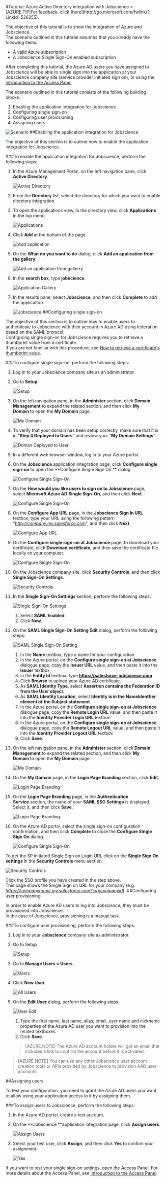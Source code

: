 <properties pageTitle="Tutorial: Azure Active Directory integration with Jobscience | Microsoft Azure" description="Learn how to use Jobscience with Azure Active Directory to enable single sign-on, automated provisioning, and more!." services="active-directory" authors="MarkusVi"  documentationCenter="na" manager="stevenpo"/>
<tags ms.service="active-directory" ms.devlang="na" ms.topic="article" ms.tgt_pltfrm="na" ms.workload="identity" ms.date="08/01/2015" ms.author="markvi" />
#Tutorial: Azure Active Directory integration with Jobscience
>[AZURE.TIP]For feedback, click [here](http://go.microsoft.com/fwlink/?LinkId=526255).
  
The objective of this tutorial is to show the integration of Azure and Jobscience.  
The scenario outlined in this tutorial assumes that you already have the following items:

-   A valid Azure subscription
-   A Jobscience Single Sign-On enabled subscription
  
After completing this tutorial, the Azure AD users you have assigned to Jobscience will be able to single sign into the application at your Jobscience company site (service provider initiated sign on), or using the [Introduction to the Access Panel](https://msdn.microsoft.com/library/dn308586)
  
The scenario outlined in this tutorial consists of the following building blocks:

1.  Enabling the application integration for Jobscience
2.  Configuring single sign-on
3.  Configuring user provisioning
4.  Assigning users

![Scenario](./media/active-directory-saas-jobscience-tutorial/IC784341.png "Scenario")
##Enabling the application integration for Jobscience
  
The objective of this section is to outline how to enable the application integration for Jobscience.

###To enable the application integration for Jobscience, perform the following steps:

1.  In the Azure Management Portal, on the left navigation pane, click **Active Directory**.

    ![Active Directory](./media/active-directory-saas-jobscience-tutorial/IC700993.png "Active Directory")

2.  From the **Directory** list, select the directory for which you want to enable directory integration.

3.  To open the applications view, in the directory view, click **Applications** in the top menu.

    ![Applications](./media/active-directory-saas-jobscience-tutorial/IC700994.png "Applications")

4.  Click **Add** at the bottom of the page.

    ![Add application](./media/active-directory-saas-jobscience-tutorial/IC749321.png "Add application")

5.  On the **What do you want to do** dialog, click **Add an application from the gallery**.

    ![Add an application from gallerry](./media/active-directory-saas-jobscience-tutorial/IC749322.png "Add an application from gallerry")

6.  In the **search box**, type **jobscience**.

    ![Application Gallery](./media/active-directory-saas-jobscience-tutorial/IC784342.png "Application Gallery")

7.  In the results pane, select **Jobscience**, and then click **Complete** to add the application.

    ![Jobscience](./media/active-directory-saas-jobscience-tutorial/IC784357.png "Jobscience")
##Configuring single sign-on
  
The objective of this section is to outline how to enable users to authenticate to Jobscience with their account in Azure AD using federation based on the SAML protocol.  
Configuring single sign-on for Jobscience requires you to retrieve a thumbprint value from a certificate.  
If you are not familiar with this procedure, see [How to retrieve a certificate's thumbprint value](http://youtu.be/YKQF266SAxI).

###To configure single sign-on, perform the following steps:

1.  Log in to your Jobscience company site as an administrator.

2.  Go to **Setup**.

    ![Setup](./media/active-directory-saas-jobscience-tutorial/IC784358.png "Setup")

3.  On the left navigation pane, in the **Administer** section, click **Domain Management** to expand the related section, and then click **My Domain** to open the **My Domain** page. 

    ![My Domain](./media/active-directory-saas-jobscience-tutorial/IC767825.png "My Domain")

4.  To verify that your domain has been setup correctly, make sure that it is in “**Step 4 Deployed to Users**” and review your “**My Domain Settings**”.

    ![Doman Deployed to User](./media/active-directory-saas-jobscience-tutorial/IC784377.png "Doman Deployed to User")

5.  In a different web browser window, log in to your Azure portal.

6.  On the **Jobscience** application integration page, click **Configure single sign-on** to open the **Configure Single Sign On ** dialog.

    ![Configure Single Sign-On](./media/active-directory-saas-jobscience-tutorial/IC784360.png "Configure Single Sign-On")

7.  On the **How would you like users to sign on to Jobscience** page, select **Microsoft Azure AD Single Sign-On**, and then click **Next**.

    ![Configure Single Sign-On](./media/active-directory-saas-jobscience-tutorial/IC784361.png "Configure Single Sign-On")

8.  On the **Configure App URL** page, in the **Jobscience Sign In URL** textbox, type your URL using the following pattern "*http://company.my.salesforce.com*", and then click **Next**.

    ![Configure App URL](./media/active-directory-saas-jobscience-tutorial/IC784362.png "Configure App URL")

9.  On the **Configure single sign-on at Jobscience** page, to download your certificate, click **Download certificate**, and then save the certificate file locally on your computer.

    ![Configure Single Sign-On](./media/active-directory-saas-jobscience-tutorial/IC784363.png "Configure Single Sign-On")

10. On the Jobscience company site, click **Security Controls**, and then click **Single Sign-On Settings**.

    ![Security Controls](./media/active-directory-saas-jobscience-tutorial/IC784364.png "Security Controls")

11. In the **Single Sign-On Settings** section, perform the following steps:

    ![Single Sign-On Settings](./media/active-directory-saas-jobscience-tutorial/IC781026.png "Single Sign-On Settings")

    1.  Select **SAML Enabled**.
    2.  Click **New**.

12. On the **SAML Single Sign-On Setting Edit** dialog, perform the following steps:

    ![SAML Single Sign-On Setting](./media/active-directory-saas-jobscience-tutorial/IC784365.png "SAML Single Sign-On Setting")

    1.  In the **Name** textbox, type a name for your configuration.
    2.  In the Azure portal, on the **Configure single sign-on at Jobscience** dialogue page, copy the **Issuer URL** value, and then paste it into the **Issuer** textbox
    3.  In the **Entity Id** textbox, type **https://salesforce-jobscience.com**
    4.  Click **Browse** to upload your Azure AD certificate.
    5.  As **SAML Identity Type**, select **Assertion contains the Federation ID from the User object**.
    6.  As **SAML Identity Location**, select **Identity is in the NameIdentfier element of the Subject statement**.
    7.  In the Azure portal, on the **Configure single sign-on at Jobscience** dialogue page, copy the **Remote Login URL** value, and then paste it into the **Identity Provider Login URL** textbox
    8.  In the Azure portal, on the **Configure single sign-on at Jobscience** dialogue page, copy the **Remote Logout URL** value, and then paste it into the **Identity Provider Logout URL** textbox
    9.  Click **Save**.

13. On the left navigation pane, in the **Administer** section, click **Domain Management** to expand the related section, and then click **My Domain** to open the **My Domain** page. 

    ![My Domain](./media/active-directory-saas-jobscience-tutorial/IC767825.png "My Domain")

14. On the **My Domain** page, in the **Login Page Branding** section, click **Edit**.

    ![Login Page Branding](./media/active-directory-saas-jobscience-tutorial/IC767826.png "Login Page Branding")

15. On the **Login Page Branding** page, in the **Authentication Service** section, the name of your **SAML SSO Settings** is displayed. Select it, and then click **Save**.

    ![Login Page Branding](./media/active-directory-saas-jobscience-tutorial/IC784366.png "Login Page Branding")

16. On the Azure AD portal, select the single sign-on configuration confirmation, and then click **Complete** to close the **Configure Single Sign On** dialog.

    ![Configure Single Sign-On](./media/active-directory-saas-jobscience-tutorial/IC784367.png "Configure Single Sign-On")
  
To get the SP initiated Single Sign on Login URL click on the **Single Sign On settings** in the **Security Controls** menu section.

![Security Controls](./media/active-directory-saas-jobscience-tutorial/IC784368.png "Security Controls")
  
Click the SSO profile you have created in the step above.  
This page shows the Single Sign on URL for your company (e.g. *https://companyname.my.salesforce.com?so=companyid*).
##Configuring user provisioning
  
In order to enable Azure AD users to log into Jobscience, they must be provisioned into Jobscience.  
In the case of Jobscience, provisioning is a manual task.

###To configure user provisioning, perform the following steps:

1.  Log in to your **Jobscience** company site as administrator.

2.  Go to Setup

    ![Setup](./media/active-directory-saas-jobscience-tutorial/IC784358.png "Setup")

3.  Go to **Manage Users \> Users**.

    ![Users](./media/active-directory-saas-jobscience-tutorial/IC784369.png "Users")

4.  Click **New User**.

    ![All Users](./media/active-directory-saas-jobscience-tutorial/IC784370.png "All Users")

5.  On the **Edit User** dialog, perform the following steps:

    ![User Edit](./media/active-directory-saas-jobscience-tutorial/IC784371.png "User Edit")

    1.  Type the first name, last name, alias, email, user name and nickname properties of the Azure AD user you want to provision into the related textboxes.
    2.  Click **Save**.

    >[AZURE.NOTE] The Azure AD account holder will get an email that includes a link to confirm the account before it is activated.

>[AZURE.NOTE] You can use any other Jobscience user account creation tools or APIs provided by Jobscience to provision AAD user accounts.

##Assigning users
  
To test your configuration, you need to grant the Azure AD users you want to allow using your application access to it by assigning them.

###To assign users to Jobscience, perform the following steps:

1.  In the Azure AD portal, create a test account.

2.  On the **Jobscience **application integration page, click **Assign users**.

    ![Assign Users](./media/active-directory-saas-jobscience-tutorial/IC784372.png "Assign Users")

3.  Select your test user, click **Assign**, and then click **Yes** to confirm your assignment.

    ![Yes](./media/active-directory-saas-jobscience-tutorial/IC767830.png "Yes")
  
If you want to test your single sign-on settings, open the Access Panel. For more details about the Access Panel, see [Introduction to the Access Panel](https://msdn.microsoft.com/library/dn308586).